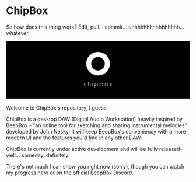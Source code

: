 # ChipBox
So how does this thing work? Edit, pull... commit... uhhhhhhhhhhhhhhhh... whatever.

![alt text](https://raw.githubusercontent.com/chipnertkj/ChipBox/master/logo_wide.png)

Welcome to ChipBox's repository, I guess.


ChipBox is a desktop DAW (Digital Audio Workstation) heavily inspired by BeepBox - "an online tool for sketching and sharing instrumental melodies" developed by John Nesky. It will keep BeepBox's conveniency with a more modern UI and the features you'd find in any other DAW.

ChipBox is currently under active development and will be fully released- well... someday, definitely.

There's not much I can show you right now (sorry), though you can watch my progress here or on the official BeepBox Discord. 
